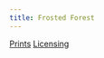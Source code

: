 ```yaml
---
title: Frosted Forest
---
```

[Prints](https://pixels.com/featured/frosted-forest-brady-lane.html)
[Licensing](https://licensing.pixels.com/featured/frosted-forest-brady-lane.html)